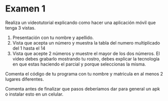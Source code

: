 # Examen 1

Realiza un videotutorial explicando como hacer una aplicación móvil que tenga 3 vistas.

1. Presentación con tu nombre y apellido.
2. Vista que acepta un número y muestra la tabla del numero multiplicado del 1 hasta el 14
3. Vista que acepte 2 números y muestre el mayor de los dos números.
El video debes grabarlo mostrando tu rostro, debes explicar la tecnología en que estas haciendo el parcial y porque seleccionas la misma. 

Comenta el código de tu programa con tu nombre y matricula en al menos 2 lugares diferentes. 

Comenta antes de finalizar que pasos deberíamos dar para general un apk o instalar esto en un celular. 
